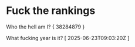 # Fuck the rankings

Who the hell am I?
{ 38284879 }

What fucking year is it?
[ 2025-06-23T09:03:20Z ]

